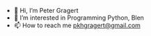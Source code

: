 - 👋 Hi, I’m Peter Gragert
- 👀 I’m interested in Programming Python, Blen
- 📫 How to reach me pkhgragert@gmail.com

<!---
PKHG/PKHG is a ✨ special ✨ repository because its `README.md` (this file) appears on your GitHub profile.
You can click the Preview link to take a look at your changes.
--->
